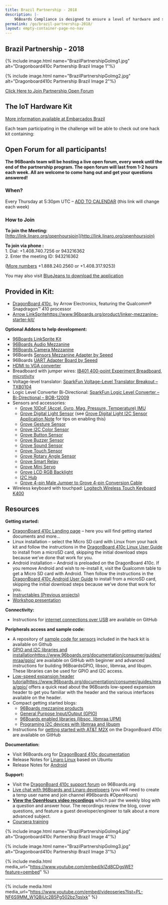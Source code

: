 ```yaml
---
title: Brazil Partnership - 2018
description: |-
    96Boards Compliance is designed to ensure a level of hardware and software functionality and quality for the 96Boards Community Board program.
permalink: /go/brazil-partnership-2018/
layout: empty-container-page-no-nav
---
```

## Brazil Partnership - 2018

<div class="center-block" markdown="1">
{% include image.html name="BrazilPartnershipGoImg1.jpg" alt="Dragonboard410c Partnership Brazil Image 1"%}

{% include image.html name="BrazilPartnershipGoImg2.jpg" alt="Dragonboard410c Partnership Brazil Image 2"%}

<a href="http://link.linaro.org/openhoursjoin" class="btn btn-primary">Click Here to Join Partnership Open Forum</a>
</div>

<div class="col-md-9" markdown="1">

## The IoT Hardware Kit

[More information available at Embarcados Brazil](https://contest.embarcados.com.br/inventando-o-futuro-com-dragonboard-410c/)

Each team participating in the challenge will be able to check out one hack kit containing:

## Open Forum for all participants!

**The 96Boards team will be hosting a live open forum, every week until the end of the partnership program. The open forum will last from 1-2 hours each week. All are welcome to come hang out and get your questions answered!**

### When?

Every Thursday at 5:30pm UTC – [ADD TO CALENDAR](https://calendar.google.com/calendar/event?action=TEMPLATE&tmeid=dWVjbGtyMXJndXZidG5tZG1jcGo5cmtpNGdfMjAxNzA2MjJUMTczMDAwWiByb2JlcnQud29sZmZAbGluYXJvLm9yZw&tmsrc=robert.wolff%40linaro.org) (this link will change each week)

### How to Join

**To join the Meeting:**  
[http://link.linaro.org/openhoursjoin](http://link.linaro.org/openhoursjoin)

**To join via phone :**  
1\. Dial: +1.408.740.7256 or 943216362  
2\. Enter the meeting ID: 943216362

([More numbers](http://bluejeans.com/numbers?ll=en) +1.888.240.2560 or +1.408.317.9253)

You may also visit [BlueJeans to download the application](https://www.bluejeans.com/downloads)

## **Provided in Kit:**

*   [DragonBoard 410c](https://developer.qualcomm.com/hardware/dragonboard-410c), by Arrow Electronics, featuring the Qualcomm® Snapdragon™ 410 processor
*   [Arrow LinkSprite]()https://www.96boards.org/product/linker-mezzanine-starter-kit/

**Optional Addons to help development:**

*   [96Boards LinkSprite Kit](https://www.arrow.com/en/products/96boards-starter-kit/linksprite-technologies-inc)
*   [96Boards Audio Mezzanine](https://www.arrow.com/en/products/audiomezz/seeed-technology-limited)
*   [96Boards Camera Mezzanine](https://www.arrow.com/en/products/b-f446e-96b01a/stmicroelectronics)
*   96Boards [Sensors Mezzanine Adapter by Seeed](https://www.seeedstudio.com/item_detail.html?p_id=2617)
*   96Boards [UART Adapter Board by Seeed](http://www.seeedstudio.com/depot/96Boards-UART-p-2525.html)
*   [HDMI to VGA converter](http://www.comtac.com.br/produto/conversor-hdmi-para-vga-udio)
*   Breadboard with jumper wires: [IB401 400-point Experiment Breadboard, microtivity](http://www.microtivity.com/p/IB401/400-point-experiment-breadboard-w-jumper-wires)
*   Voltage-level translator: [SparkFun Voltage-Level Translator Breakout – TXB0104](https://www.sparkfun.com/products/11771)
*   Logic Level Converter Bi-Directional: [SparkFun Logic Level Converter – Bi-Directional – BOB-12009](https://www.sparkfun.com/products/12009)
*   Sensors and accessories:
    *   [Grove 10DoF (Accel, Gyro, Mag, Pressure, Temperature) IMU](http://www.seeedstudio.com/depot/Grove-IMU-10DOF-p-2386.html)
    *   [Grove Digital Light Sensor](http://www.seeedstudio.com/depot/Grove-Digital-Light-Sensor-p-1281.html) (see [Grove Digital Light I2C Sensor Application Note](https://developer.qualcomm.com/download/db410c/interfacing-grove-digital-light-i2c-sensor-application-note.pdf) for tips on enabling this)
    *   [Grove Gesture Sensor](http://www.seeedstudio.com/depot/Grove-Gesture-p-2463.html)
    *   [Grove I2C Color Sensor](http://www.seeedstudio.com/depot/Grove-I2C-Color-Sensor-p-854.html)
    *   [Grove Button Sensor](http://www.seeedstudio.com/depot/Grove-Button-p-766.html)
    *   [Grove Buzzer Sensor](http://www.seeedstudio.com/wiki/Grove_-_Buzzer)
    *   [Grove Sound Sensor](http://www.seeedstudio.com/wiki/Grove_-_Sound_Sensor)
    *   [Grove Touch Sensor](http://www.seeedstudio.com/wiki/Grove_-_Touch_Sensor)
    *   [Grove Rotary Angle Sensor](http://www.seeedstudio.com/wiki/Grove_-_Rotary_Angle_Sensor)
    *   [Grove Smart Relay](http://www.seeedstudio.com/wiki/Grove_-_Relay)
    *   [Grove Mini Servo](http://www.seeedstudio.com/wiki/Grove_-_Servo)
    *   [Grove LCD RGB Backlight](http://www.seeedstudio.com/wiki/Grove_-_LCD_RGB_Backlight)
    *   [I2C Hub](http://www.seeedstudio.com/depot/Grove-I2C-Hub-p-851.html)
    *   [Grove 4-pin Male Jumper to Grove 4-pin Conversion Cable](http://www.seeedstudio.com/depot/Grove-4-pin-Male-Jumper-to-Grove-4-pin-Conversion-Cable-5-PCs-per-Pack-p-1565.html)
*   Wireless keyboard with touchpad: [Logitech Wireless Touch Keyboard K400](http://www.logitech.com/en-us/product/wireless-touch-keyboard-k400r)

## Resources

**Getting started:**

*   [DragonBoard 410c Landing page](https://www.96boards.org/product/dragonboard410c/) – here you will find getting started documents and more…
*   Linux installation – select the Micro SD card with Linux from your hack kit and follow the instructions in the [DragonBoard 410c Linux User Guide](https://github.com/96boards/documentation/blob/master/consumer/dragonboard410c/guides/LinuxUserGuide_DragonBoard.pdf) to install from a microSD card, skipping the initial download steps because we’ve done that work for you.
*   Android installation – Android is preloaded on the DragonBoard 410c. If you remove Android and wish to re-install it, visit the Qualcomm table to get a Micro SD card with Android. Then follow the instructions in the [DragonBoard 410c Android User Guide](https://github.com/96boards/documentation/blob/master/consumer/dragonboard410c/guides/AndroidUserGuide_DragonBoard.pdf) to install from a microSD card, skipping the initial download steps because we’ve done that work for you.
*   [Instructables (Previous projects)](http://www.instructables.com/howto/dragonboard+qualcomm/)
*   [Workshop presentation](http://bit.ly/2lzW7ox)

**Connectivity:**

*   Instructions for [internet connections over USB](https://github.com/96boards/documentation/wiki/Sharing-Internet-connections-over-USB-on-96Boards) are available on GitHub

**Peripherals access and sample code:**

*   A repository of [sample code for sensors](https://github.com/DBOpenSource/db_samples) included in the hack kit is available on Github
*   [GPIO and I2C libraries and installation]()https://www.96boards.org/documentation/consumer/guides/mraa/gpio/ are available on GitHub with beginner and advanced instructions for building 96BoardsGPIO, libsoc, libmraa, and libupm. These libraries can be used for GPIO and I2C access.
*   [Low-speed expansion header tutorial]()https://www.96boards.org/documentation/consumer/guides/mraa/gpio/ offers a quick read about the 96Boards low-speed expansion header to get you familiar with the header and the various interfaces available on the header.
*   Compact getting started blogs:
    *   [96Boards mezzanine products](https://www.96boards.org/blog/96boards-box-experience-guide-3/)
    *   [General Purpose Input/Output (GPIO)](https://www.96boards.org/blog/96boards-box-experience-guide-4/)
    *   [96Boards enabled libraries (libsoc, libmraa,UPM)](https://www.96boards.org/blog/96boards-box-experience-guide-5/)
    *   [Programing I2C devices with libmraa and libupm](https://www.96boards.org/blog/programing-i2c-devices-libmraa-libupm/)
*   Instructions for [getting started with AT&T M2X](https://github.com/ArrowElectronics/att-iot-device-sdk) on the DragonBoard 410c are available on GitHub

**Documentation:**

*   Visit 96Boards.org for [DragonBoard 410c documentation](https://www.96boards.org/products/ce/dragonboard410c/)
*   Release Notes for [Linaro Linux](https://www.96boards.org/documentation/consumer/dragonboard410c/guides/) based on Ubuntu
*   Release Notes for [Android](https://github.com/96boards/documentation/blob/master/consumer/dragonboard410c/guides/AndroidUserGuide_DragonBoard.pdf)

**Support:**

*   Visit the [DragonBoard 410c support forum](https://discuss.96boards.org/c/products/dragonboard410c/) on 96Boards.org
*   [Live chat with 96Boards and Linaro developers](https://webchat.freenode.net/) (you will need to create a temp user name and join channel #96boards #OpenHours)
*   **[View the OpenHours video recordings](https://www.youtube.com/playlist?list=PL-NF6S9MM_W1QBjUc2B5Pg502bz7qslxk)** which pair the weekly blog with a question and answer hour. The recordings review the blog, cover questions, and feature a guest developer/engineer to talk about a more advanced subject.
*   [Coursera training](https://www.coursera.org/specializations/internet-of-things)


{% include image.html name="BrazilPartnershipGoImg4.jpg" alt="Dragonboard410c Partnership Brazil Image 4"%}

</div>

<div class="col-md-3" markdown="1">
{% include image.html name="BrazilPartnershipGoImg3.jpg" alt="Dragonboard410c Partnership Brazil Image 3"%}

{% include media.html media_url="https://www.youtube.com/embed/kIZd8CDgsWE?feature=oembed" %}

* * *

{% include media.html media_url="https://www.youtube.com/embed/videoseries?list=PL-NF6S9MM_W1QBjUc2B5Pg502bz7qslxk" %}

</div>
